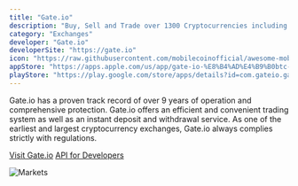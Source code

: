 ```yaml
---
title: "Gate.io"
description: "Buy, Sell and Trade over 1300 Cryptocurrencies including MobileCoin."
category: "Exchanges"
developer: "Gate.io"
developerSite: "https://gate.io"
icon: "https://raw.githubusercontent.com/mobilecoinofficial/awesome-mobilecoin/main/directory/images/gate.webp"
appStore: "https://apps.apple.com/us/app/gate-io-%E8%B4%AD%E4%B9%B0btc-eth-shib/id1294998195"
playStore: "https://play.google.com/store/apps/details?id=com.gateio.gateio"
---
```


Gate.io has a proven track record of over 9 years of operation and comprehensive protection. Gate.io offers an efficient and convenient trading system as well as an instant deposit and withdrawal service.
As one of the earliest and largest cryptocurrency exchanges, Gate.io always complies strictly with regulations.

[Visit Gate.io](http://gate.io)
[API for Developers](https://www.gate.io/en/api2)

![Markets](https://www.gate.io/images/home/homeicon/appimage.png?v=1630689332)
